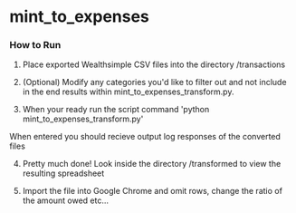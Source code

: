 # mint_to_expenses

### How to Run
1. Place exported Wealthsimple CSV files into the directory /transactions

2. (Optional) Modify any categories you'd like to filter out and not include in the end results
within mint_to_expenses_transform.py. 

3. When your ready run the script command
'python mint_to_expenses_transform.py'

When entered you should recieve output log responses of the converted files

4. Pretty much done! Look inside the directory /transformed to view the resulting spreadsheet

5. Import the file into Google Chrome and omit rows, change the ratio of the amount owed etc...


